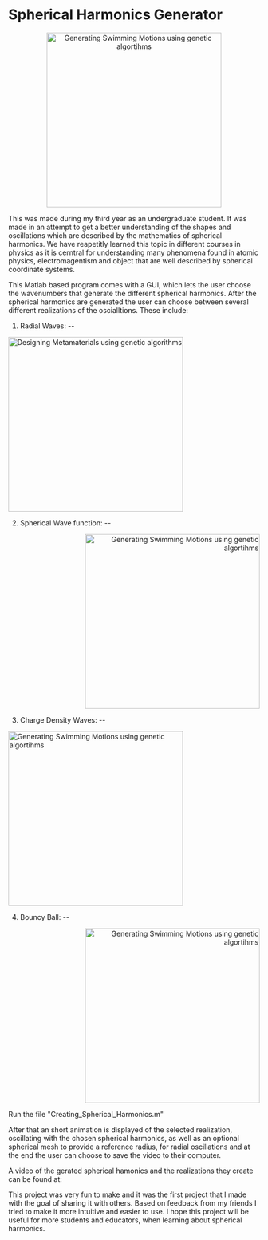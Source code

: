 # Spherical Harmonics Generator



<p align="center">
    <img src=https://github.com/BjBodner/Portfolio/blob/master/Visualization_Projects/Spherical_Harmonics_Generator/Video_Snippet1.gif
 width="350" title="Generating Swimming Motions using genetic algortihms">



This was made during my third year as an undergraduate student.
It was made in an attempt to get a better understanding of the shapes and oscillations
which are described by the mathematics of spherical harmonics.
We have reapetitly learned this topic in different courses in physics as it is cerntral for understanding 
many phenomena found in atomic physics, electromagentism and object that are well described by 
spherical coordinate systems.

This Matlab based program comes with a GUI, which lets the user choose the wavenumbers
that generate the different spherical harmonics. After the spherical harmonics are generated the
user can choose between several different realizations of the oscialltions. These include:

1. Radial Waves:
--
<p align="left">
  <img src=https://github.com/BjBodner/Portfolio/blob/master/Visualization_Projects/Spherical_Harmonics_Generator/Video_Snippet2_1.gif width="350" title="Designing Metamaterials using genetic algorithms">
</p>

2. Spherical Wave function:
--
<p align="right">
    <img src=https://github.com/BjBodner/Portfolio/blob/master/Visualization_Projects/Spherical_Harmonics_Generator/Spherical_Wave_Function.gif
 width="350" title="Generating Swimming Motions using genetic algortihms">


3. Charge Density Waves:
--
<p align="left">
    <img src=https://github.com/BjBodner/Portfolio/blob/master/Visualization_Projects/Spherical_Harmonics_Generator/Video_Snippet3.gif
 width="350" title="Generating Swimming Motions using genetic algortihms">
  
  
4. Bouncy Ball:
--
<p align="right">
    <img src=https://github.com/BjBodner/Portfolio/blob/master/Visualization_Projects/Spherical_Harmonics_Generator/Bouncy_Ball.gif
 width="350" title="Generating Swimming Motions using genetic algortihms">

Run the file
"Creating_Spherical_Harmonics.m"


After that an short animation is displayed of the selected realization, 
oscillating with the chosen spherical harmonics, 
as well as an optional spherical mesh to provide a reference radius, for radial oscillations
and at the end the user can choose to save the video to their computer.

A video of the gerated spherical hamonics and the realizations they create can be found at:

This project was very fun to make and it was the first project that I made with the goal of 
sharing it with others. Based on feedback from my friends I tried to make it more intuitive and easier to use.
I hope this project will be useful for more students and educators, when learning about spherical harmonics.
